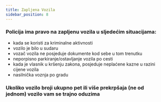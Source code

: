 ```yaml
---
title: Zapljena Vozila
sidebar_position: 8
---
```


### Policija ima pravo na zapljenu vozila u sljedećim situacijama:
- kada se koristi za kriminalne aktivnosti
- vozilo je bilo u sudaru
- vozač vozila ne posjeduje dokumente kod sebe u tom trenutku
- neporpisno parkiranje/ostavljanje vozila po cesti
- kada je vlasnik u kršenju zakona, posjeduje neplaćene kazne u razini cijene vozila
- nasilnička voznja po gradu

### Ukoliko vozilo broji ukupno pet ili više prekrpšaja (ne od jednom) vozilo vam se trajno oduzima